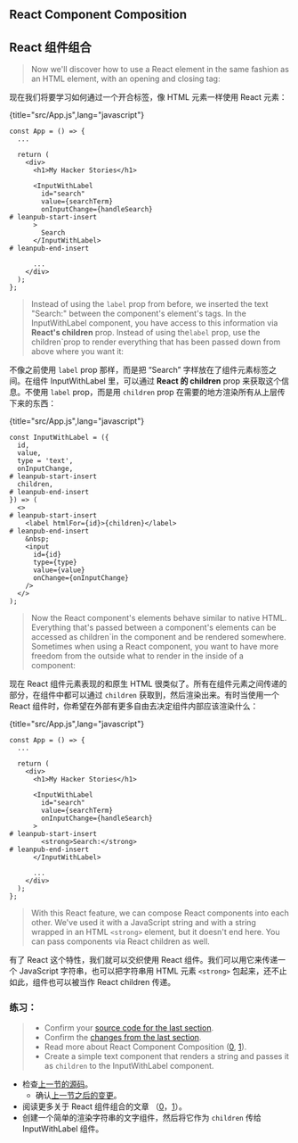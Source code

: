 ## React Component Composition

## React 组件组合

> Now we'll discover how to use a React element in the same fashion as an HTML element, with an opening and closing tag:

现在我们将要学习如何通过一个开合标签，像 HTML 元素一样使用 React 元素：

{title="src/App.js",lang="javascript"}
~~~~~~~
const App = () => {
  ...

  return (
    <div>
      <h1>My Hacker Stories</h1>

      <InputWithLabel
        id="search"
        value={searchTerm}
        onInputChange={handleSearch}
# leanpub-start-insert
      >
        Search
      </InputWithLabel>
# leanpub-end-insert

      ...
    </div>
  );
};
~~~~~~~

> Instead of using the `label` prop from before, we inserted the text "Search:" between the component's element's tags. In the InputWithLabel component, you have access to this information via **React's children** prop. Instead of using the`label` prop, use the children`prop to render everything that has been passed down from above where you want it:

不像之前使用 `label` prop 那样，而是把 “Search” 字样放在了组件元素标签之间。在组件 InputWithLabel 里，可以通过 **React 的 children** prop 来获取这个信息。不使用 `label` prop，而是用 `children` prop 在需要的地方渲染所有从上层传下来的东西：

{title="src/App.js",lang="javascript"}
~~~~~~~
const InputWithLabel = ({
  id,
  value,
  type = 'text',
  onInputChange,
# leanpub-start-insert
  children,
# leanpub-end-insert
}) => (
  <>
# leanpub-start-insert
    <label htmlFor={id}>{children}</label>
# leanpub-end-insert
    &nbsp;
    <input
      id={id}
      type={type}
      value={value}
      onChange={onInputChange}
    />
  </>
);
~~~~~~~

> Now the React component's elements behave similar to native HTML. Everything that's passed between a component's elements can be accessed as children`in the component and be rendered somewhere. Sometimes when using a React component, you want to have more freedom from the outside what to render in the inside of a component:

现在 React 组件元素表现的和原生 HTML 很类似了。所有在组件元素之间传递的部分，在组件中都可以通过 `children` 获取到，然后渲染出来。有时当使用一个 React 组件时，你希望在外部有更多自由去决定组件内部应该渲染什么：

{title="src/App.js",lang="javascript"}
~~~~~~~
const App = () => {
  ...

  return (
    <div>
      <h1>My Hacker Stories</h1>

      <InputWithLabel
        id="search"
        value={searchTerm}
        onInputChange={handleSearch}
      >
# leanpub-start-insert
        <strong>Search:</strong>
# leanpub-end-insert
      </InputWithLabel>

      ...
    </div>
  );
};
~~~~~~~

> With this React feature, we can compose React components into each other. We've used it with a JavaScript string and with a string wrapped in an HTML `<strong>` element, but it doesn't end here. You can pass components via React children as well.

有了 React 这个特性，我们就可以交织使用 React 组件。我们可以用它来传递一个 JavaScript 字符串，也可以把字符串用 HTML 元素 `<strong>` 包起来，还不止如此，组件也可以被当作 React children 传递。

### 练习：

> * Confirm your [source code for the last section](https://codesandbox.io/s/github/the-road-to-learn-react/hacker-stories/tree/hs/React-Component-Composition).
>  * Confirm the [changes from the last section](https://github.com/the-road-to-learn-react/hacker-stories/compare/hs/Reusable-React-Component...hs/React-Component-Composition?expand=1).
> * Read more about React Component Composition ([0](https://www.robinwieruch.de/react-component-composition), [1](https://reactjs.org/docs/composition-vs-inheritance.html)).
> * Create a simple text component that renders a string and passes it as `children` to the InputWithLabel component.

* 检查[上一节的源码](https://codesandbox.io/s/github/the-road-to-learn-react/hacker-stories/tree/hs/React-Component-Composition)。
	* 确认[上一节之后的变更](https://github.com/the-road-to-learn-react/hacker-stories/compare/hs/Reusable-React-Component...hs/React-Component-Composition?expand=1)。
* 阅读更多关于 React 组件组合的文章 （[0](https://www.robinwieruch.de/react-component-composition)，[1](https://reactjs.org/docs/composition-vs-inheritance.html)）。
* 创建一个简单的渲染字符串的文字组件，然后将它作为 `children` 传给 InputWithLabel 组件。
